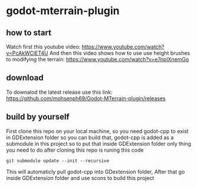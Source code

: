 # godot-mterrain-plugin
## how to start
Watch first this youtube video:
https://www.youtube.com/watch?v=PcAkWClET4U
And then this video shows how to use use height brushes to modifying the terrain:
https://www.youtube.com/watch?v=e7nplXnemGo
## download
To downalod the latest release use this link:
https://github.com/mohsenph69/Godot-MTerrain-plugin/releases
## build by yourself
First clone this repo on your local machine, so you need godot-cpp to exist in GDExtension folder so you can build that, godot-cpp is added as a submodule in this project so to put that inside GDExtension folder only thing you need to do after cloning this repo is runing this code
```
git submodule update --init --recursive
```
This will automaticly pull godot-cpp into GDextension folder, After that go inside GDExtension folder and use scons to build this project
